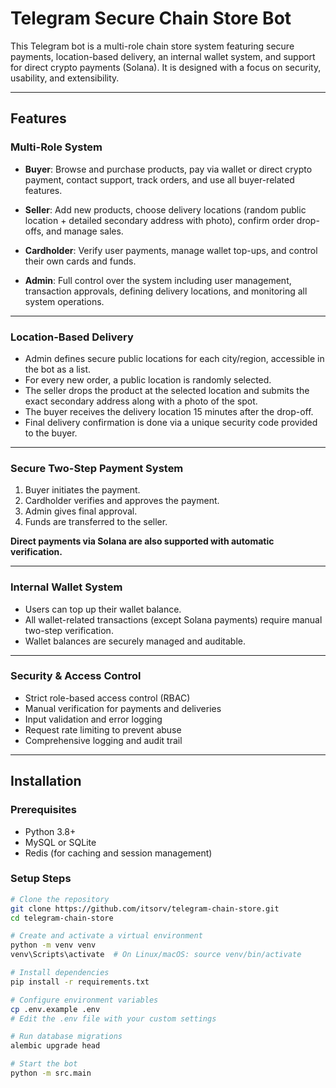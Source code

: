 # Telegram Secure Chain Store Bot

This Telegram bot is a multi-role chain store system featuring secure payments, location-based delivery, an internal wallet system, and support for direct crypto payments (Solana). It is designed with a focus on security, usability, and extensibility.

---

## Features

### Multi-Role System

* **Buyer**:
  Browse and purchase products, pay via wallet or direct crypto payment, contact support, track orders, and use all buyer-related features.

* **Seller**:
  Add new products, choose delivery locations (random public location + detailed secondary address with photo), confirm order drop-offs, and manage sales.

* **Cardholder**:
  Verify user payments, manage wallet top-ups, and control their own cards and funds.

* **Admin**:
  Full control over the system including user management, transaction approvals, defining delivery locations, and monitoring all system operations.

---

### Location-Based Delivery

* Admin defines secure public locations for each city/region, accessible in the bot as a list.
* For every new order, a public location is randomly selected.
* The seller drops the product at the selected location and submits the exact secondary address along with a photo of the spot.
* The buyer receives the delivery location 15 minutes after the drop-off.
* Final delivery confirmation is done via a unique security code provided to the buyer.

---

### Secure Two-Step Payment System

1. Buyer initiates the payment.
2. Cardholder verifies and approves the payment.
3. Admin gives final approval.
4. Funds are transferred to the seller.

**Direct payments via Solana are also supported with automatic verification.**

---

### Internal Wallet System

* Users can top up their wallet balance.
* All wallet-related transactions (except Solana payments) require manual two-step verification.
* Wallet balances are securely managed and auditable.

---

### Security & Access Control

* Strict role-based access control (RBAC)
* Manual verification for payments and deliveries
* Input validation and error logging
* Request rate limiting to prevent abuse
* Comprehensive logging and audit trail

---

## Installation

### Prerequisites

* Python 3.8+
* MySQL or SQLite
* Redis (for caching and session management)

### Setup Steps

```bash
# Clone the repository
git clone https://github.com/itsorv/telegram-chain-store.git
cd telegram-chain-store

# Create and activate a virtual environment
python -m venv venv
venv\Scripts\activate  # On Linux/macOS: source venv/bin/activate

# Install dependencies
pip install -r requirements.txt

# Configure environment variables
cp .env.example .env
# Edit the .env file with your custom settings

# Run database migrations
alembic upgrade head

# Start the bot
python -m src.main
```

